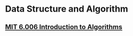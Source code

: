# Data Structure and Algorithm

## [MIT 6.006 Introduction to Algorithms](https://ocw.mit.edu/courses/6-006-introduction-to-algorithms-fall-2011/)